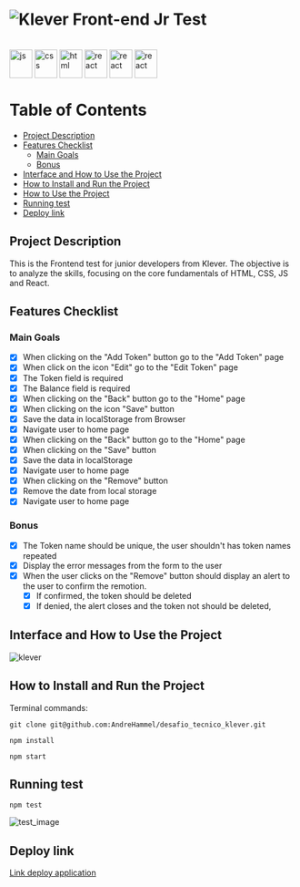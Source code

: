 # ![Klever Front-end Jr Test](https://user-images.githubusercontent.com/54488551/160130742-c52e0897-3809-44a0-bd3f-e786613082c0.jpg)

<div style="display: inline-block" align="left"><br>
  <img align="center" alt="js" height="50" width="40" src="https://cdn.jsdelivr.net/gh/devicons/devicon/icons/javascript/javascript-original.svg" />
  <img align="center" alt="css" height="50" width="40" src="https://cdn.jsdelivr.net/gh/devicons/devicon/icons/css3/css3-original.svg" />
  <img align="center" alt="html" height="50" width="40" src="https://cdn.jsdelivr.net/gh/devicons/devicon/icons/html5/html5-original.svg" />
  <img align="center" alt="react" height="50" width="40" src="https://cdn.jsdelivr.net/gh/devicons/devicon/icons/react/react-original.svg" />
  <img align="center" alt="react" height="50" width="40" src="https://cdn.jsdelivr.net/gh/devicons/devicon/icons/redux/redux-original.svg" />
  <img align="center" alt="react" height="50" width="40" src="https://cdn.jsdelivr.net/gh/devicons/devicon/icons/mocha/mocha-plain.svg" />
</div>

Table of Contents
=================
<!--ts-->
  * [Project Description](#Purpose)
  * [Features Checklist](#Features-Checklist)
    * [Main Goals](#Main-Goals)
    * [Bonus](#Bonus)
  * [Interface and How to Use the Project](#Interface-and-How-to-Use-the-Project)
  * [How to Install and Run the Project](#How-to-Install-and-Run-the-Project)
  * [How to Use the Project](#How-to-Use-the-Project)
  * [Running test](#Running-test)
  * [Deploy link](#Deploy-link)
<!--te-->

## Project Description
This is the Frontend test for junior developers from Klever. The objective is to analyze the skills, focusing on the core fundamentals of HTML, CSS, JS and React.
## Features Checklist
### Main Goals
- [x] When clicking on the "Add Token" button go to the "Add Token" page
- [x] When click on the icon "Edit" go to the "Edit Token" page
- [x] The Token field is required
- [x] The Balance field is required
- [x] When clicking on the "Back" button go to the "Home" page
- [x] When clicking on the icon "Save" button
 - [x] Save the data in localStorage from Browser
 - [x] Navigate user to home page
- [x] When clicking on the "Back" button go to the "Home" page
- [x] When clicking on the "Save" button
 - [x] Save the data in localStorage
 - [x] Navigate user to home page
- [x] When clicking on the "Remove" button
 - [x] Remove the date from local storage
 - [x] Navigate user to home page
### Bonus
- [x] The Token name should be unique, the user shouldn't has token names repeated
- [x] Display the error messages from the form to the user
- [x] When the user clicks on the "Remove" button should display an alert to the user to confirm the remotion.
  - [x] If confirmed, the token should be deleted
  - [x] If denied, the alert closes and the token not should be deleted,
## Interface and How to Use the Project
![klever](https://user-images.githubusercontent.com/54488551/160305481-cda6468a-00ed-47cb-9214-02401d757977.gif)
## How to Install and Run the Project
Terminal commands:
```
git clone git@github.com:AndreHammel/desafio_tecnico_klever.git
```

```
npm install
```

```
npm start
```

## Running test

```
npm test
```

![test_image](https://user-images.githubusercontent.com/54488551/160305655-fb083713-aeb6-416e-9e13-b11bb4f18415.png)

## Deploy link
[Link deploy application](https://frontend-klever.herokuapp.com/home)